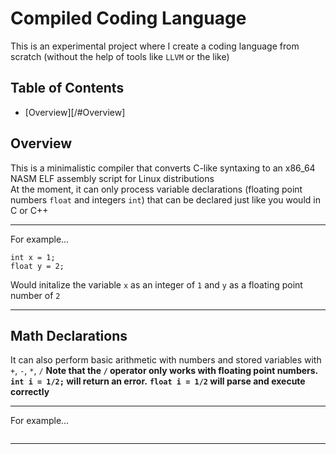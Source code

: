 # Compiled Coding Language
This is an experimental project where I create a coding language from scratch (without the help of tools like `LLVM` or the like)

## Table of Contents
* [Overview][/#Overview]

## Overview
This is a minimalistic compiler that converts C-like syntaxing to an x86_64 NASM ELF assembly script for Linux distributions  
At the moment, it can only process variable declarations (floating point numbers `float` and integers `int`) that can be declared just like you would in C or C++
___
For example...
```custom
int x = 1;
float y = 2;
```
Would initalize the variable `x` as an integer of `1` and `y` as a floating point number of `2`
___

## Math Declarations
It can also perform basic arithmetic with numbers and stored variables with `+`, `-`, `*`, `/`
**Note that the `/` operator only works with floating point numbers. `int i = 1/2;` will return an error.**
**`float i = 1/2` will parse and execute correctly**
___
For example...
```custom
```
___
